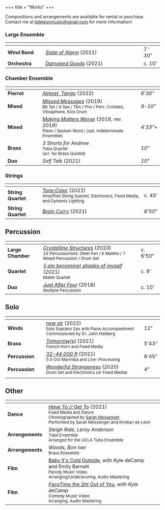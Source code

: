 +++
title = "Works"
+++


Compositions and arrangements are available for rental or purchase. <br>
Contact me at [kdeleonmusic@gmail.com](mailto:kdeleonmusic@gmail.com) for more information!
### Large Ensemble

| <img width=120/> | <img width=400/>                                 | <img width=50/> |
| ---------------- | ------------------------------------------------ | --------------- |
| **Wind Band**    | [_State of Alarm_](/works/state_of_alarm) (2021) | 7 ' 30"         |
| **Orchestra**    | [_Damaged Goods_](/works/damaged_goods) (2021)   | c. 10'          |

### Chamber Ensemble

| <img width=120/> | <img width=400/>                                                                                                                           | <img width=50/> |
| ---------------- | ------------------------------------------------------------------------------------------------------------------------------------------ | --------------- |
| **Pierrot**      | [_Almost, Tango_](/works/almost_tango) (2022)                                                                                              | *6'30"*         |
| **Mixed**        | [_Missed Messages_](/works/missed_messages) (2019)<br><sub>Bb Tpt / A Sax / Tbn / Pno / Perc: Crotales, Vibraphone, Kick Drum</sub>        | *9-10"*         |
| **Mixed**        | [_Making Matters Worse_](/works/making_matters_worse)  (2018, rev. 2019)<br><sub>Piano / Spoken Word / (opt. Indeterminate Ensemble)</sub> | *4'33"+*        |
| **Brass**        | _3 Shorts for Andrew_<br><sub>Tuba Quartet<br>(arr. for Brass Quintet)</sub>                                                               | *10"*           |
| **Duo**          | _Self Talk_  (2021)<br>                                                                                                                    | *10"*           |

### Strings

| <img width=120/>   | <img width=400/>                                                                                                                                                           |          |
| ------------------ | -------------------------------------------------------------------------------------------------------------------------------------------------------------------------- | -------- |
| **String Quartet** | [*Tone:Color*](/works/tone_color) (2022)                                           <br><sub>Amplified String Quartet, Electronics, Fixed Media, and Dynamic Lighting</sub> | *c. 45'* |
| **String Quartet** | [*Brain Curry*](/works/brain_curry) (2021)                                                                                                                                 | *6'50"*  |
## Percussion
| <img width=120/>  | <img width=400/>                                                                                                                                                                   |          |
| ----------------- | ---------------------------------------------------------------------------------------------------------------------------------------------------------------------------------- | -------- |
| **Large Chamber** | [*Crystalline Structures*](/works/crystalline_structures) (2020)                          <br><sub>16 Percussionists: Steel Pan / 6 Mallets / 7 Mixed Percussion / Drum Set </sub> | c. 6'50" |
| **Quartet**       | [*(i am becoming) shades of myself*](/works/shades)  (2021)<br><sub>Mallet Quartet</sub>                                                                                           | c. 8'    |
| **Duo**           | [*Just After Four*](/works/just_after_four) (2018)                                        <br><sub>Multiple Percussion</sub>                                                       | c. 10'   |

## Solo
| <img width=120/>   | <img width=400/>                                                                                                                                                                       |       |
| ------------------ | -------------------------------------------------------------------------------------------------------------------------------------------------------------------------------------- | ----- |
| **Winds**          | [*new air*](/works/new_air) (2022)                                                       <br><sub>Solo Soprano Sax with Piano Accompaniment<br>Commissioned by Dr. John Hallberg</sub> | 12"   |
| **Brass**          | [*Tomorrow(s)*](/works/tomorrows)  (2021)                                              <br><sub>French Horn and Fixed Media</sub>                                                      | 5'43" |
| **Percussion**     | [*32-44,000 ft*](/works/32-44000ft) (2021)                                            <br><sub>5.0 Oct Marimba and Live-Processing</sub>                                               | 6'45" |
| **Percussion**<br> | [*Wonderful Strangeness*](/works/wonderful_strangeness) (2020)                           <br><sub>Drum Set and Electronics (or Fixed Media)</sub>                                      | 4"    |
|                    |                                                                                                                                                                                        |       |
## Other

| <img width=120/> | <img width=400/>                                                                                                                                                                                                                                           |     |
| ---------------- | ---------------------------------------------------------------------------------------------------------------------------------------------------------------------------------------------------------------------------------------------------------- | --- |
| **Dance**        | [*Have To // Get To*](/works/have_to_get_to) (2021)                                      <br><sub>Fixed Media and Dance<br>Choreographed by [Sarah Messenger](https://www.sarahmessenger.com/) <br>Performed by Sarah Messenger and Kristian de Leon</sub> |     |
| **Arrangements** | *Sleigh Ride, Leroy Anderson*<br><sub>Tuba Ensemble   <br>Arranged for the UCLA Tuba Ensemble</sub>                                                                                                                                                        |     |
| **Arrangements** | *Woods, Bon Iver*<br><sub>Brass Ensemble</sub>                                                                                                                                                                                                             |     |
| **Film**<br>     | [Baby It's Cold Outside](https://www.youtube.com/watch?v=9csweWktG84), with Kyle deCamp and Emily Barnett<br><sub>Parody Music Video  <br>Arranging/Underscoring, Audio Mastering</sub><br>                                                                |     |
| **Film**         | *[FaceTime the Sht Out of You](https://www.youtube.com/watch?v=GVOg6lGmoW0), with Kyle deCamp* <br><sub>Comedy Music Video<br>Arranging, Audio Mastering</sub>                                                                                             |     |
